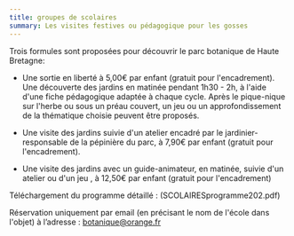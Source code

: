 ```yaml
---
title: groupes de scolaires
summary: Les visites festives ou pédagogique pour les gosses
---
```


Trois formules sont proposées pour découvrir le parc botanique de Haute Bretagne:

- Une sortie en liberté à 5,00€ par enfant (gratuit pour l'encadrement). Une découverte des jardins en matinée pendant 1h30 - 2h, à l'aide d'une fiche pédagogique adaptée à chaque cycle. Après le pique-nique sur l'herbe ou sous un préau couvert, un jeu ou un approfondissement de la thématique choisie peuvent être proposés.

- Une visite des jardins suivie d'un atelier encadré par le jardinier-responsable de la pépinière du parc, à 7,90€ par enfant (gratuit pour l'encadrement).

- Une visite des jardins avec un guide-animateur, en matinée, suivie d'un atelier ou d'un jeu , à 12,50€ par enfant (gratuit pour l'encadrement)

Téléchargement du programme détaillé : (SCOLAIRESprogramme202.pdf)

Réservation uniquement par email (en précisant le nom de l'école dans l'objet) à l’adresse : botanique@orange.fr

